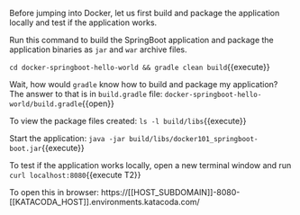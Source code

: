 Before jumping into Docker, let us first build and package the application locally and test if the application works.

Run this command to build the SpringBoot application and package the application binaries as `jar` and `war` archive files.

`cd docker-springboot-hello-world && gradle clean build`{{execute}}

Wait, how would `gradle` know how to build and package my application? The answer to that is in `build.gradle` file: `docker-springboot-hello-world/build.gradle`{{open}}

To view the package files created: `ls -l build/libs`{{execute}}

Start the application: `java -jar build/libs/docker101_springboot-boot.jar`{{execute}}

To test if the application works locally, open a new terminal window and run `curl localhost:8080`{{execute T2}}

To open this in browser: https://[[HOST_SUBDOMAIN]]-8080-[[KATACODA_HOST]].environments.katacoda.com/

